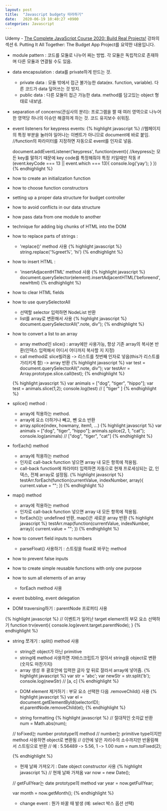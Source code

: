 ```yaml
---
layout: post
title:  "Javascript budgety 따라하기"
date:   2020-06-19 10:40:27 +0900
categories: Javascript
---
```


Udemy - [The Complete JavaScript Course 2020: Build Real Projects!](https://www.udemy.com/course/the-complete-javascript-course/) 강좌의 섹션 6. Putting It All Together: The Budget App Project를 요약한 내용입니다.

- module pattern : 코드를 모듈로 나누어 짜는 방법. 각 모듈은 독립적으로 존재하며 다른 모듈과 연결될 수도 있음.   

- data encapsulation : data를 private하게 만드는 것.
  + private data : 모듈 밖에서 접근 불가능한 data(ex. function, variable). 다른 코드가 data 덮어쓰는 것 방지. 
  + public data : 다른 모듈이 접근 가능한 data. method를 담고있는 object 형태로 내보냄. 

- separation of concerns(관심사의 분리): 프로그램을 짤 때 여러 영역으로 나누어 한 영역당 하나의 이슈만 해결하게 하는 것. 코드 유지보수 쉬워짐.

- event listeners for keypress events:
  {% highlight javascript %}
  //웹페이지의 특정 부분을 눌러야 일어나는 이벤트가 아니므로 document에 바로 붙임.
  //function의 파라미터를 지정하면 자동으로 event를 인자로 넣음.

  document.addEventListener('keypress', function(event){
        //keypress는 모든 key를 말하기 때문에 key code를 특정해줘야 특정 키일때만 작동
        if (event.keyCode === 13 || event.which === 13){
          console.log('yay');
        }
    })
  {% endhighlight %}

- how to create an initialization function

- how to choose function constructors
- setting up a proper data structure for budget controller

- how to avoid conflicts in our data structure
- how pass data from one module to another

- technique for adding big chunks of HTML into the DOM
- how to replace parts of strings : 
  + 'replace()' method 사용
{% highlight javascript %}
string.replace('%greet%', 'hi')
{% endhighlight %}

- how to insert HTML :
  + 'insertAdjacentHTML' method 사용
{% highlight javascript %}
document.querySelector(element).insertAdjacentHTML('beforeend', newHtml)
{% endhighlight %}

- how to clear HTML fields

- how to use querySelectorAll 
  + 선택할 selector 입력하면 NodeList 반환
  + list를 array로 변환해서 사용
{% highlight javascript %}
document.querySelectorAll(".note, div");
{% endhighlight %}

- how to convert a list to an array
  + array method인 slice() : array에만 사용가능, 항상 기존 array의 복사본 반환(인덱스 입력해서 어디서 어디까지 복사할 지 지정)
  + call method로 slice빌려옴 -> 리스트를 첫번째 인자로 넣음(this가 리스트를 가리키게 함) -> array 반환
  {% highlight javascript %}
  var test = document.querySelectorAll(".note, div");
  var testArr = Array.prototype.slice.call(test);
  {% endhighlight %}

  {% highlight javascript %}
  var animals = ["dog", "tiger", "hippo"];
  var test = animals.slice(1,2);
  console.log(test) // [ "tiger" ]
  {% endhighlight %}

- splice() method :
  + array에 적용하는 method.
  + array에 요소 더하거나 빼고, 뺀 요소 반환
  + array.splice(index, howmany, item1, ...)
  {% highlight javascript %}
  var animals = ["dog", "tiger", "hippo"];
  animals.splice(2, 1, "cat");
  console.log(animals) // ["dog", "tiger", "cat"]
  {% endhighlight %}


- forEach() method
  + array에 적용하는 method
  + 인자로 call-back function 넣으면 array 내 모든 항목에 적용됨.
  + call-back function에 파라미터 입력하면 자동으로 현재 프로세싱되는 값, 인덱스, 전체 array로 설정됨. 
  {% highlight javascript %}
  testArr.forEach(function(currentValue, indexNumber, array){
    current.value = "";
  })
  {% endhighlight %}

- map() method
  + array에 적용하는 method
  + 인자로 call-back function 넣으면 array 내 모든 항목에 적용됨.
  + forEach()는 undefined 반환, map()은 새로운 array 반환
  {% highlight javascript %}
  testArr.map(function(currentValue, indexNumber, array){
    current.value = "";
  })
  {% endhighlight %}

- how to convert field inputs to numbers
  + parseFloat() 사용하기 : 스트링을 float로 바꾸는 method

- how to prevent false inputs

- how to create simple reusable functions with only one purpose

- how to sum all elements of an array
  + forEach method 사용

- event bubbling, event delegation

- DOM traversing하기 : parentNode 프로퍼티 사용

{% highlight javascript %}
// 이벤트가 일어난 target element의 부모 요소 선택하기
function trv(event){
  console.log(event.target.parentNode);
}
{% endhighlight %}

- string 쪼개기 : split() method 사용
  + string은 object가 아닌 primitive 
  + string에 method 사용하면 자바스크립트가 알아서 string을 object로 변환(숫자도 마찬가지)
  + array 생성 후 괄호안에 입력한 글자 앞 뒤로 잘라서 array에 넣어줌.
  {% highlight javascript %}
  var str = 'abc';
  var newStr = str.split('b');
  console.log(newStr) // [a, c] 
  {% endhighlight %}

  - DOM element 제거하기 : 부모 요소 선택한 다음 .removeChild() 사용
  {% highlight javascript %}
  var el = document.getElementById(selectorID);
  el.parentNode.removeChild(el);
  {% endhighlight %}

  - string formatting
  {% highlight javascript %}
  // 절대적인 숫자값 반환
  num = Math.abs(num); 

  // toFixed는 number prototype의 method
  // number는 primitive type이지만 method 사용하면 object로 변환됨
  // ()안에 넣은 자리수의 소수까지만 반올림해서 스트링으로 반환
  // 예 : 5.56489 -> 5.56, 1 -> 1.00
  num = num.toFixed(2); 
  
  {% endhighlight %}

  - 현재 날짜 가져오기 : Date object constructor 사용
  {% highlight javascript %}
  // 현재 날짜 가져옴
  var now = new Date();

  // getFullYear는 date prototype의 method
  var year = now.getFullYear;

  var month = now.getMonth();
  {% endhighlight %}

  - change event : 뭔가 바꿀 때 발생 (예: select 박스 옵션 선택)

